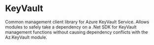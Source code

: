 # KeyVault
Common management client library for Azure KeyVault Service.  Allows modules to safely take a dependency on a .Net SDK for KeyVault management functions without causing dependency conflicts with the Az.KeyVault module.